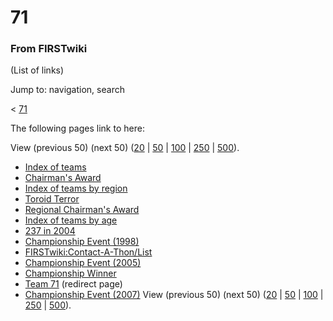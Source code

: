# 71

### From FIRSTwiki

(List of links)

Jump to: navigation, search

&lt; [71](/index.php?title=71&redirect=no "71" )  

The following pages link to here:

View (previous 50) (next 50)
([20](/index.php?title=Special:Whatlinkshere/71&limit=20&from=0
"Special:Whatlinkshere/71" ) |
[50](/index.php?title=Special:Whatlinkshere/71&limit=50&from=0
"Special:Whatlinkshere/71" ) |
[100](/index.php?title=Special:Whatlinkshere/71&limit=100&from=0
"Special:Whatlinkshere/71" ) |
[250](/index.php?title=Special:Whatlinkshere/71&limit=250&from=0
"Special:Whatlinkshere/71" ) |
[500](/index.php?title=Special:Whatlinkshere/71&limit=500&from=0
"Special:Whatlinkshere/71" )).

  * [Index of teams](/index.php/Index_of_teams "Index of teams" )
  * [Chairman's Award](/index.php/Chairman%27s_Award "Chairman's Award" )
  * [Index of teams by region](/index.php/Index_of_teams_by_region "Index of teams by region" )
  * [Toroid Terror](/index.php/Toroid_Terror "Toroid Terror" )
  * [Regional Chairman's Award](/index.php/Regional_Chairman%27s_Award "Regional Chairman's Award" )
  * [Index of teams by age](/index.php/Index_of_teams_by_age "Index of teams by age" )
  * [237 in 2004](/index.php/237_in_2004 "237 in 2004" )
  * [Championship Event (1998)](/index.php/Championship_Event_%281998%29 "Championship Event \(1998\)" )
  * [FIRSTwiki:Contact-A-Thon/List](/index.php/FIRSTwiki:Contact-A-Thon/List "FIRSTwiki:Contact-A-Thon/List" )
  * [Championship Event (2005)](/index.php/Championship_Event_%282005%29 "Championship Event \(2005\)" )
  * [Championship Winner](/index.php/Championship_Winner "Championship Winner" )
  * [Team 71](/index.php?title=Team_71&redirect=no "Team 71" ) (redirect page) 
  * [Championship Event (2007)](/index.php/Championship_Event_%282007%29 "Championship Event \(2007\)" )
View (previous 50) (next 50)
([20](/index.php?title=Special:Whatlinkshere/71&limit=20&from=0
"Special:Whatlinkshere/71" ) |
[50](/index.php?title=Special:Whatlinkshere/71&limit=50&from=0
"Special:Whatlinkshere/71" ) |
[100](/index.php?title=Special:Whatlinkshere/71&limit=100&from=0
"Special:Whatlinkshere/71" ) |
[250](/index.php?title=Special:Whatlinkshere/71&limit=250&from=0
"Special:Whatlinkshere/71" ) |
[500](/index.php?title=Special:Whatlinkshere/71&limit=500&from=0
"Special:Whatlinkshere/71" )).

